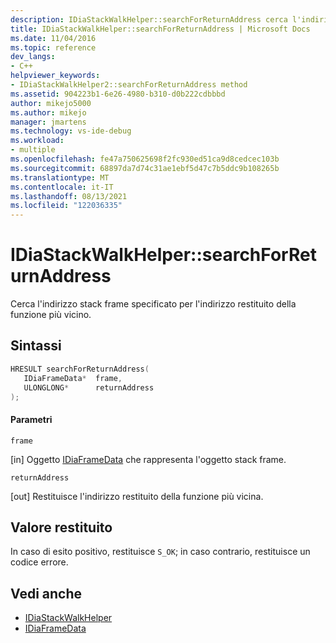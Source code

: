 ```yaml
---
description: IDiaStackWalkHelper::searchForReturnAddress cerca l'indirizzo mittente della funzione stack frame specificato.
title: IDiaStackWalkHelper::searchForReturnAddress | Microsoft Docs
ms.date: 11/04/2016
ms.topic: reference
dev_langs:
- C++
helpviewer_keywords:
- IDiaStackWalkHelper2::searchForReturnAddress method
ms.assetid: 904223b1-6e26-4980-b310-d0b222cdbbbd
author: mikejo5000
ms.author: mikejo
manager: jmartens
ms.technology: vs-ide-debug
ms.workload:
- multiple
ms.openlocfilehash: fe47a750625698f2fc930ed51ca9d8cedcec103b
ms.sourcegitcommit: 68897da7d74c31ae1ebf5d47c7b5ddc9b108265b
ms.translationtype: MT
ms.contentlocale: it-IT
ms.lasthandoff: 08/13/2021
ms.locfileid: "122036335"
---
```

# <a name="idiastackwalkhelpersearchforreturnaddress"></a>IDiaStackWalkHelper::searchForReturnAddress
Cerca l'indirizzo stack frame specificato per l'indirizzo restituito della funzione più vicino.

## <a name="syntax"></a>Sintassi

```C++
HRESULT searchForReturnAddress( 
   IDiaFrameData*  frame,
   ULONGLONG*      returnAddress
);
```

#### <a name="parameters"></a>Parametri
 `frame`

[in] Oggetto [IDiaFrameData](../../debugger/debug-interface-access/idiaframedata.md) che rappresenta l'oggetto stack frame.

 `returnAddress`

[out] Restituisce l'indirizzo restituito della funzione più vicina.

## <a name="return-value"></a>Valore restituito
 In caso di esito positivo, restituisce `S_OK`; in caso contrario, restituisce un codice errore.

## <a name="see-also"></a>Vedi anche
- [IDiaStackWalkHelper](../../debugger/debug-interface-access/idiastackwalkhelper.md)
- [IDiaFrameData](../../debugger/debug-interface-access/idiaframedata.md)
